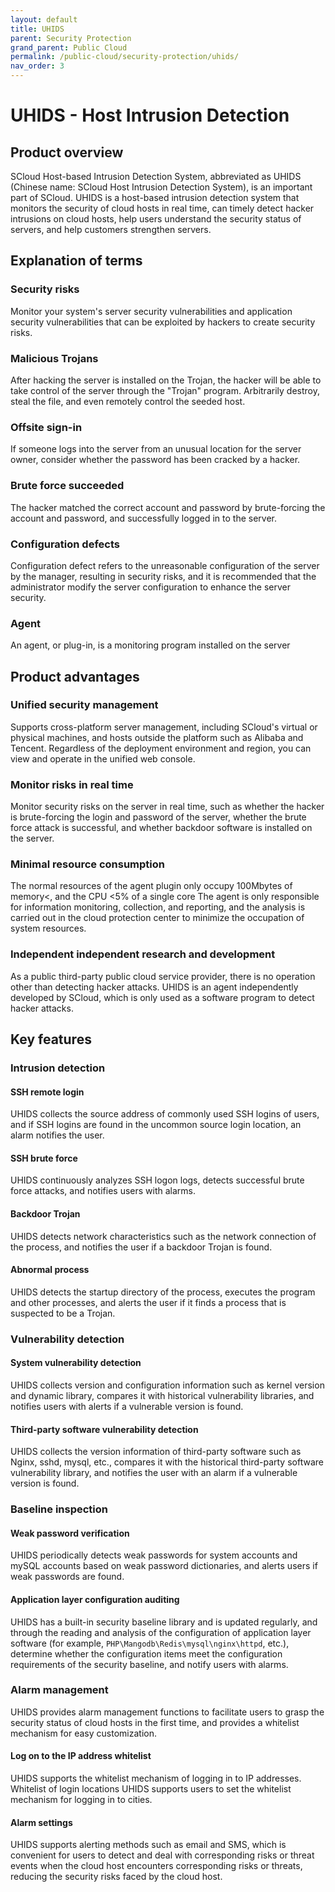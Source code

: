 ```yaml
---
layout: default
title: UHIDS
parent: Security Protection
grand_parent: Public Cloud
permalink: /public-cloud/security-protection/uhids/
nav_order: 3
---
```

# UHIDS - Host Intrusion Detection
## Product overview
SCloud Host-based Intrusion Detection System, abbreviated as UHIDS (Chinese name: SCloud Host Intrusion Detection System), is an important part of SCloud. UHIDS is a host-based intrusion detection system that monitors the security of cloud hosts in real time, can timely detect hacker intrusions on cloud hosts, help users understand the security status of servers, and help customers strengthen servers.

## Explanation of terms
### Security risks
Monitor your system's server security vulnerabilities and application security vulnerabilities that can be exploited by hackers to create security risks.
### Malicious Trojans
After hacking the server is installed on the Trojan, the hacker will be able to take control of the server through the "Trojan" program. Arbitrarily destroy, steal the file, and even remotely control the seeded host.
### Offsite sign-in
If someone logs into the server from an unusual location for the server owner, consider whether the password has been cracked by a hacker.
### Brute force succeeded
The hacker matched the correct account and password by brute-forcing the account and password, and successfully logged in to the server.
### Configuration defects
Configuration defect refers to the unreasonable configuration of the server by the manager, resulting in security risks, and it is recommended that the administrator modify the server configuration to enhance the server security.
### Agent
An agent, or plug-in, is a monitoring program installed on the server

## Product advantages
### Unified security management
Supports cross-platform server management, including SCloud's virtual or physical machines, and hosts outside the platform such as Alibaba and Tencent. Regardless of the deployment environment and region, you can view and operate in the unified web console.
### Monitor risks in real time
Monitor security risks on the server in real time, such as whether the hacker is brute-forcing the login and password of the server, whether the brute force attack is successful, and whether backdoor software is installed on the server.
### Minimal resource consumption
The normal resources of the agent plugin only occupy 100Mbytes of memory<, and the CPU <5% of a single core
The agent is only responsible for information monitoring, collection, and reporting, and the analysis is carried out in the cloud protection center to minimize the occupation of system resources.
### Independent independent research and development
As a public third-party public cloud service provider, there is no operation other than detecting hacker attacks. UHIDS is an agent independently developed by SCloud, which is only used as a software program to detect hacker attacks.

## Key features
### Intrusion detection
#### SSH remote login
UHIDS collects the source address of commonly used SSH logins of users, and if SSH logins are found in the uncommon source login location, an alarm notifies the user.
#### SSH brute force
UHIDS continuously analyzes SSH logon logs, detects successful brute force attacks, and notifies users with alarms.
#### Backdoor Trojan
UHIDS detects network characteristics such as the network connection of the process, and notifies the user if a backdoor Trojan is found.
#### Abnormal process
UHIDS detects the startup directory of the process, executes the program and other processes, and alerts the user if it finds a process that is suspected to be a Trojan.
### Vulnerability detection
#### System vulnerability detection
UHIDS collects version and configuration information such as kernel version and dynamic library, compares it with historical vulnerability libraries, and notifies users with alerts if a vulnerable version is found.
#### Third-party software vulnerability detection
UHIDS collects the version information of third-party software such as Nginx, sshd, mysql, etc., compares it with the historical third-party software vulnerability library, and notifies the user with an alarm if a vulnerable version is found.
### Baseline inspection
#### Weak password verification
UHIDS periodically detects weak passwords for system accounts and mySQL accounts based on weak password dictionaries, and alerts users if weak passwords are found.
#### Application layer configuration auditing
UHIDS has a built-in security baseline library and is updated regularly, and through the reading and analysis of the configuration of application layer software (for example, `PHP\Mangodb\Redis\mysql\nginx\httpd`, etc.), determine whether the configuration items meet the configuration requirements of the security baseline, and notify users with alarms.
### Alarm management
UHIDS provides alarm management functions to facilitate users to grasp the security status of cloud hosts in the first time, and provides a whitelist mechanism for easy customization.
#### Log on to the IP address whitelist
UHIDS supports the whitelist mechanism of logging in to IP addresses.
Whitelist of login locations
UHIDS supports users to set the whitelist mechanism for logging in to cities.
#### Alarm settings
UHIDS supports alerting methods such as email and SMS, which is convenient for users to detect and deal with corresponding risks or threat events when the cloud host encounters corresponding risks or threats, reducing the security risks faced by the cloud host.
